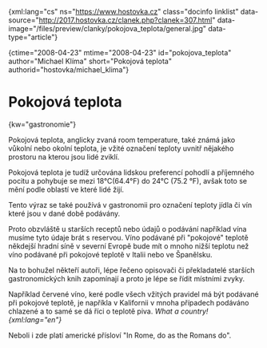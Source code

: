 
{xml:lang="cs" ns="https://www.hostovka.cz" class="docinfo linklist" data-source="http://2017.hostovka.cz/clanek.php?clanek=307.html" data-image="/files/preview/clanky/pokojova_teplota/general.jpg" data-type="article"}

{ctime="2008-04-23" mtime="2008-04-23" id="pokojova\_teplota" author="Michael Klíma" short="Pokojová teplota" authorid="hostovka/michael\_klima"}

# Pokojová teplota

<!-- generated attribute kw by user_udpatekw.sh on 2020-04-21, do not edit -->

{kw="gastronomie"}

Pokojová teplota, anglicky zvaná room temperature, také známá jako vůkolní nebo okolní teplota, je vžité označení teploty uvnitř nějakého prostoru na kterou jsou lidé zviklí.

Pokojová teplota je tudíž určována lidskou preferencí pohodlí a příjemného pocitu a pohybuje se mezi 18°C(64.4°F) do 24°C (75.2 °F), avšak toto se mění podle oblastí ve které lidé žijí.

Tento výraz se také používá v gastronomii pro označení teploty jídla či vín které jsou v dané době podávány.

Proto obzvláště u starších receptů nebo údajů o podávání například vína musíme tyto údaje brát s reservou. Víno podávané při "pokojové" teplotě někdejší hradní síně v severní Evropě bude mít o mnoho nižší teplotu než víno podávané při pokojové teplotě v Italii nebo ve Španělsku.

Na to bohužel někteří autoři, lépe řečeno opisovači či překladatelé starších gastronomických knih zapomínají a proto je lépe se řídit místními zvyky.

Například červené víno, keré podle všech vžitých pravidel má být podávané při pokojové teplotě, je napříkla v Kalifornii v mnoha případech podáváno chlazené a to samé se dá říci o teplotě piva. _What a country! {xml:lang="en"}_

Neboli i zde platí americké přísloví "In Rome, do as the Romans do".

